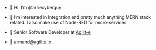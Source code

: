 - 👋 Hi, I’m @arriecyberguy
- 👀 I’m interested in Integration and pretty much anything MERN stack related. I also make use of Node-RED for micro-services

- 🧳  Senior Software Developer at [Agilit-e](https://agilite.io)
- 📨  [armand@agilite.io](mailto:armand@agilite.io)
